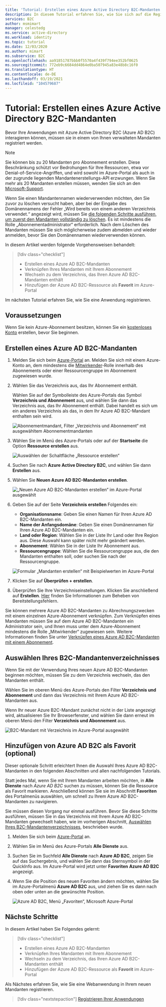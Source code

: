 ```yaml
---
title: 'Tutorial: Erstellen eines Azure Active Directory B2C-Mandanten'
description: In diesem Tutorial erfahren Sie, wie Sie sich auf die Registrierung Ihrer Anwendungen vorbereiten, indem Sie einen Azure Active Directory B2C-Mandanten über das Azure-Portal erstellen.
services: B2C
author: msmimart
manager: celestedg
ms.service: active-directory
ms.workload: identity
ms.topic: tutorial
ms.date: 12/03/2020
ms.author: mimart
ms.subservice: B2C
ms.openlocfilehash: aa91851787bbb0f5570a4f439f794ee352bf0625
ms.sourcegitcommit: 772eb9c6684dd4864e0ba507945a83e48b8c16f0
ms.translationtype: HT
ms.contentlocale: de-DE
ms.lasthandoff: 03/19/2021
ms.locfileid: "104579687"
---
```

# <a name="tutorial-create-an-azure-active-directory-b2c-tenant"></a>Tutorial: Erstellen eines Azure Active Directory B2C-Mandanten

Bevor Ihre Anwendungen mit Azure Active Directory B2C (Azure AD B2C) interagieren können, müssen sie in einem von Ihnen verwalteten Mandanten registriert werden. 

> [!NOTE]
> Sie können bis zu 20 Mandanten pro Abonnement erstellen. Diese Beschränkung schützt vor Bedrohungen für Ihre Ressourcen, etwa vor Denial-of-Service-Angriffen, und wird sowohl im Azure-Portal als auch in der zugrunde liegenden Mandantenerstellungs-API erzwungen. Wenn Sie mehr als 20 Mandanten erstellen müssen, wenden Sie sich an den [Microsoft-Support](support-options.md).
> 
> Wenn Sie einen Mandantennamen wiederverwenden möchten, den Sie zuvor zu löschen versucht haben, aber bei der Eingabe des Domänennamens der Fehler „Wird bereits von einem anderen Verzeichnis verwendet.“ angezeigt wird, müssen Sie [die folgenden Schritte ausführen, um zuerst den Mandanten vollständig zu löschen](./faq.md?tabs=app-reg-ga#how-do-i-delete-my-azure-ad-b2c-tenant). Es ist mindestens die Rolle „Abonnementadministrator“ erforderlich. Nach dem Löschen des Mandanten müssen Sie sich möglicherweise zudem abmelden und wieder anmelden, bevor Sie den Domänennamen wiederverwenden können.

In diesem Artikel werden folgende Vorgehensweisen behandelt:

> [!div class="checklist"]
> * Erstellen eines Azure AD B2C-Mandanten
> * Verknüpfen Ihres Mandanten mit Ihrem Abonnement
> * Wechseln zu dem Verzeichnis, das Ihren Azure AD B2C-Mandanten enthält
> * Hinzufügen der Azure AD B2C-Ressource als **Favorit** im Azure-Portal

Im nächsten Tutorial erfahren Sie, wie Sie eine Anwendung registrieren.

## <a name="prerequisites"></a>Voraussetzungen

Wenn Sie kein Azure-Abonnement besitzen, können Sie ein [kostenloses Konto](https://azure.microsoft.com/free/?WT.mc_id=A261C142F) erstellen, bevor Sie beginnen.

## <a name="create-an-azure-ad-b2c-tenant"></a>Erstellen eines Azure AD B2C-Mandanten

1. Melden Sie sich beim [Azure-Portal](https://portal.azure.com/) an. Melden Sie sich mit einem Azure-Konto an, dem mindestens die [Mitwirkender](../role-based-access-control/built-in-roles.md)-Rolle innerhalb des Abonnements oder einer Ressourcengruppe im Abonnement zugewiesen wurde.

1. Wählen Sie das Verzeichnis aus, das Ihr Abonnement enthält.

    Wählen Sie auf der Symbolleiste des Azure-Portals das Symbol **Verzeichnis und Abonnement** aus, und wählen Sie dann das Verzeichnis aus, das Ihr Abonnement enthält. Dabei handelt es sich um ein anderes Verzeichnis als das, in dem Ihr Azure AD B2C-Mandant enthalten sein wird.

    ![Abonnementmandant, Filter „Verzeichnis und Abonnement“ mit ausgewähltem Abonnementmandanten](media/tutorial-create-tenant/portal-01-pick-directory.png)

1. Wählen Sie im Menü des Azure-Portals oder auf der **Startseite** die Option **Ressource erstellen** aus.

   ![Auswählen der Schaltfläche „Ressource erstellen“](media/tutorial-create-tenant/create-a-resource.png)

1. Suchen Sie nach **Azure Active Directory B2C**, und wählen Sie dann **Erstellen** aus.
2. Wählen Sie **Neuen Azure AD B2C-Mandanten erstellen**.

    ![„Neuen Azure AD B2C-Mandanten erstellen“ im Azure-Portal ausgewählt](media/tutorial-create-tenant/portal-02-create-tenant.png)

1. Geben Sie auf der Seite **Verzeichnis erstellen** Folgendes ein:

   - **Organisationsname**: Geben Sie einen Namen für Ihren Azure AD B2C-Mandanten ein.
   - **Name der Anfangsdomäne**: Geben Sie einen Domänennamen für Ihren Azure AD B2C-Mandanten ein.
   - **Land oder Region**: Wählen Sie in der Liste Ihr Land oder Ihre Region aus. Diese Auswahl kann später nicht mehr geändert werden.
   - **Abonnement**: Wählen Sie in der Liste Ihr Abonnement aus.
   - **Ressourcengruppe**: Wählen Sie die Ressourcengruppe aus, die den Mandanten enthalten soll, oder suchen Sie nach der Ressourcengruppe.

    ![Formular „Mandanten erstellen“ mit Beispielwerten im Azure-Portal](media/tutorial-create-tenant/review-and-create-tenant.png)

1. Klicken Sie auf **Überprüfen + erstellen**.
1. Überprüfen Sie Ihre Verzeichniseinstellungen. Klicken Sie anschließend auf **Erstellen**. [Hier](../azure-resource-manager/templates/common-deployment-errors.md) finden Sie Informationen zum Beheben von Bereitstellungsfehlern.

Sie können mehrere Azure AD B2C-Mandanten zu Abrechnungszwecken mit einem einzelnen Azure-Abonnement verknüpfen. Zum Verknüpfen eines Mandanten müssen Sie auf dem Azure AD B2C-Mandanten ein Administrator sein, und Ihnen muss unter dem Azure-Abonnement mindestens die Rolle „Mitwirkender“ zugewiesen sein. Weitere Informationen finden Sie unter [Verknüpfen eines Azure AD B2C-Mandanten mit einem Abonnement](billing.md#link-an-azure-ad-b2c-tenant-to-a-subscription).

## <a name="select-your-b2c-tenant-directory"></a>Auswählen Ihres B2C-Mandantenverzeichnisses

Wenn Sie mit der Verwendung Ihres neuen Azure AD B2C-Mandanten beginnen möchten, müssen Sie zu dem Verzeichnis wechseln, das den Mandanten enthält.

Wählen Sie im oberen Menü des Azure-Portals den Filter **Verzeichnis und Abonnement** und dann das Verzeichnis mit Ihrem Azure AD B2C-Mandanten aus.

Wenn Ihr neuer Azure B2C-Mandant zunächst nicht in der Liste angezeigt wird, aktualisieren Sie Ihr Browserfenster, und wählen Sie dann erneut im oberen Menü den Filter **Verzeichnis und Abonnement** aus.

![B2C-Mandant mit Verzeichnis im Azure-Portal ausgewählt](media/tutorial-create-tenant/portal-07-select-tenant-directory.png)

## <a name="add-azure-ad-b2c-as-a-favorite-optional"></a>Hinzufügen von Azure AD B2C als Favorit (optional)

Dieser optionale Schritt erleichtert Ihnen die Auswahl Ihres Azure AD B2C-Mandanten in den folgenden Abschnitten und allen nachfolgenden Tutorials.

Statt jedes Mal, wenn Sie mit Ihrem Mandanten arbeiten möchten, in **Alle Dienste** nach *Azure AD B2C* suchen zu müssen, können Sie die Ressource als Favorit markieren. Anschließend können Sie sie im Abschnitt **Favoriten** des Portalmenüs auswählen, um schnell zu Ihrem Azure AD B2C-Mandanten zu navigieren.

Sie müssen diesen Vorgang nur einmal ausführen. Bevor Sie diese Schritte ausführen, müssen Sie in das Verzeichnis mit Ihrem Azure AD B2C-Mandanten gewechselt haben, wie im vorherigen Abschnitt, [Auswählen Ihres B2C-Mandantenverzeichnisses](#select-your-b2c-tenant-directory), beschrieben wurde.

1. Melden Sie sich beim [Azure-Portal](https://portal.azure.com) an.
1. Wählen Sie im Menü des Azure-Portals **Alle Dienste** aus.
1. Suchen Sie im Suchfeld **Alle Dienste** nach **Azure AD B2C**, zeigen Sie auf das Suchergebnis, und wählen Sie dann das Sternsymbol in der QuickInfo aus. Im Azure-Portal wird jetzt unter **Favoriten** **Azure AD B2C** angezeigt.
1. Wenn Sie die Position des neuen Favoriten ändern möchten, wählen Sie im Azure-Portalmenü **Azure AD B2C** aus, und ziehen Sie es dann nach oben oder unten an die gewünschte Position.

    ![Azure AD B2C, Menü „Favoriten“, Microsoft Azure-Portal](media/tutorial-create-tenant/portal-08-b2c-favorite.png)

## <a name="next-steps"></a>Nächste Schritte

In diesem Artikel haben Sie Folgendes gelernt:

> [!div class="checklist"]
> * Erstellen eines Azure AD B2C-Mandanten
> * Verknüpfen Ihres Mandanten mit Ihrem Abonnement
> * Wechseln zu dem Verzeichnis, das Ihren Azure AD B2C-Mandanten enthält
> * Hinzufügen der Azure AD B2C-Ressource als **Favorit** im Azure-Portal

Als Nächstes erfahren Sie, wie Sie eine Webanwendung in Ihrem neuen Mandanten registrieren.

> [!div class="nextstepaction"]
> [Registrieren Ihrer Anwendungen](tutorial-register-applications.md)